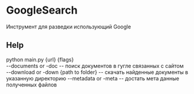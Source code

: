 # GoogleSearch
Инструмент для разведки использующий Google
## Help
python main.py {url} {flags}  
	--documents or -doc -- поиск документов в гугле связанных с сайтом  
	--download or -down {path to folder} -- скачать найденные документы в указанную директорию
	--metadata or -meta -- достать мета данные полученных файлов  
